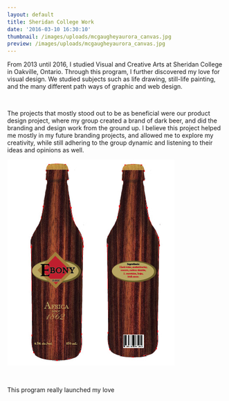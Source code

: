 ```yaml
---
layout: default
title: Sheridan College Work
date: '2016-03-10 16:30:10'
thumbnail: /images/uploads/mcgaugheyaurora_canvas.jpg
preview: /images/uploads/mcgaugheyaurora_canvas.jpg
---
```

From 2013 until 2016, I studied Visual and Creative Arts at Sheridan College in Oakville, Ontario. Through this program, I further discovered my love for visual design. We studied subjects such as life drawing, still-life painting, and the many different path ways of graphic and web design. 

<br>

The projects that mostly stood out to be as beneficial were our product design project, where my group created a brand of dark beer, and did the branding and design work from the ground up. I believe this project helped me mostly in my future branding projects, and allowed me to explore my creativity, while still adhering to the group dynamic and listening to their ideas and opinions as well. 

![Ebony bottle design](/images/uploads/ebony-label-bottle.jpg)

<br>

This program really launched my love
